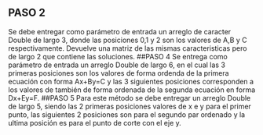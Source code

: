 ## PASO 2
Se debe entregar como parámetro de entrada un arreglo de caracter Double de largo 3, donde las posiciones 0,1 y 2 son los valores de A,B y C respectivamente. Devuelve una matriz de las mismas caracteristicas pero de largo 2 que contiene las soluciones.
##PASO 4
Se entrega como parámetro de entrada un arreglo Double de largo 6, en el cual las 3 primeras posiciones son los valores de forma ordenda de la primera ecuación con forma Ax+By=C y las 3 siguientes posiciones corresponden a los valores de también de forma ordenada de la segunda ecuación en forma Dx+Ey=F.
##PASO 5
Para este método se debe entregar un arreglo Double de largo 5, siendo las 2 primeras posiciones valores de x e y para el primer punto, las siguientes 2 posiciones son para el segundo par ordenado y la ultima posición es para el punto de corte con el eje y.
